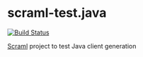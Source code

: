 # scraml-test.java

[![Build Status](https://travis-ci.org/atomicbits/scraml-test-java.svg?branch=develop)](https://travis-ci.org/atomicbits/scraml-test-java)

[Scraml](https://github.com/atomicbits/scraml) project to test Java client generation 
